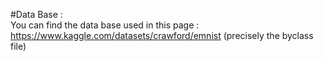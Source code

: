 #Data Base :
</br>
You can find the data base used in this page : https://www.kaggle.com/datasets/crawford/emnist (precisely the byclass file)
